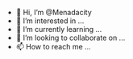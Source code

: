 - 👋 Hi, I’m @Menadacity
- 👀 I’m interested in ...
- 🌱 I’m currently learning ...
- 💞️ I’m looking to collaborate on ...
- 📫 How to reach me ...

<!---
Menadacity/Menadacity is a ✨ special ✨ repository because its `README.md` (this file) appears on your GitHub profile.
You can click the Preview link to take a look at your changes.
--->
